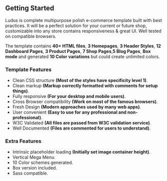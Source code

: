 ## Getting Started

Ludus is complete multipurpose polish e-commerce template built with best practices. It will be a perfect solution for your current or future shop, customizable into any store contains responsiveness & great UI. Well tested on compatible browsers.

The template contains **40+ HTML files**, **3 Homepages**, **3 Header Styles**, **12 Dashboard Pages**,
**3 Product Pages**, **7 Shop Pages**,**5 Blog Pages**, **Box mode** and generated **10 Color variations** but could
create unlimited colors.

### Template Features

- Clean CSS structure **(Most of the styles have specificity level 1)**.
- Clean markup **(Markup correctly formatted with comments for setup things)**.
- Fully responsive **(For your desktop and mobile users)**.
- Cross Browser compatibility **(Work on most of the famous browsers)**.
- Fresh Design **(Modern approaches used by many web apps)**.
- User convenient **(Easy to use for any professional and non-professional)**.
- W3C Validated **(All files are passed from W3C validation service)**.
- Well Documented **(Files are commented for users to understand)**.

### Extra Features

- Intrinsic placeholder loading **(Initially set image container height)**.
- Vertical Mega Menu.
- 10 Color schemes generated.
- Box version included.
- Sass compatible.

